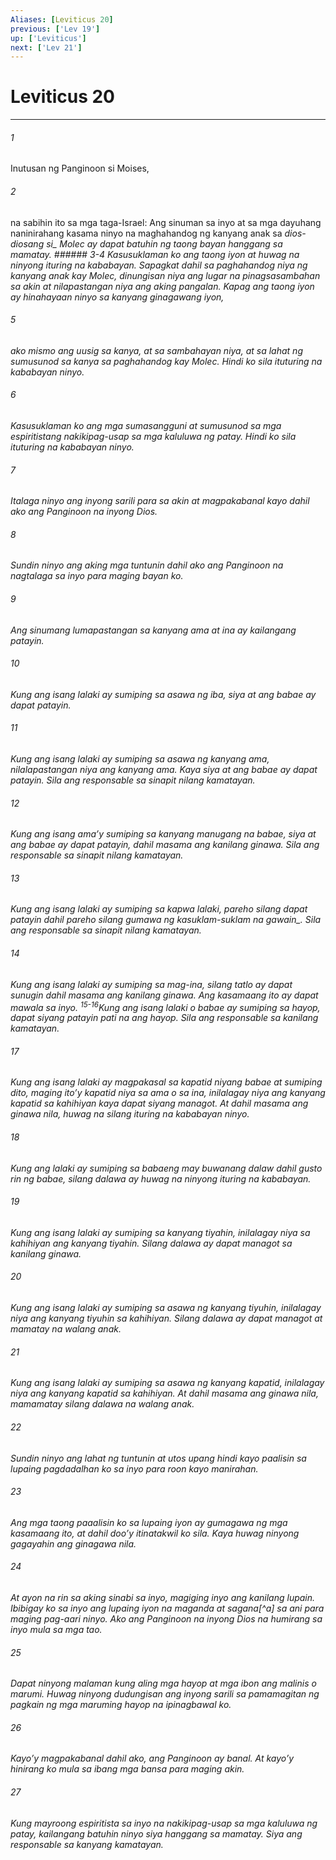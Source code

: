 ```yaml
---
Aliases: [Leviticus 20]
previous: ['Lev 19']
up: ['Leviticus']
next: ['Lev 21']
---
```

# Leviticus 20

***






















###### 1 










Inutusan ng Panginoon si Moises, 





















###### 2 










na sabihin ito sa mga taga-Israel: Ang sinuman sa inyo at sa mga dayuhang naninirahang kasama ninyo na maghahandog ng kanyang anak sa <i class="trans-change">dios-diosang si_ Molec ay dapat batuhin ng taong bayan hanggang sa mamatay. ###### 3-4 Kasusuklaman ko ang taong iyon at huwag na ninyong ituring na kababayan. Sapagkat dahil sa paghahandog niya ng kanyang anak kay Molec, dinungisan niya ang lugar na pinagsasambahan sa akin at nilapastangan niya ang aking pangalan. Kapag ang taong iyon ay hinahayaan ninyo sa kanyang ginagawang iyon, 





















###### 5 










ako mismo ang uusig sa kanya, at sa sambahayan niya, at sa lahat ng sumusunod sa kanya sa paghahandog kay Molec. Hindi ko sila ituturing na kababayan ninyo. 





















###### 6 










Kasusuklaman ko ang mga sumasangguni at sumusunod sa mga espiritistang nakikipag-usap sa mga kaluluwa ng patay. Hindi ko sila ituturing na kababayan ninyo. 





















###### 7 










Italaga ninyo ang inyong sarili para sa akin at magpakabanal kayo dahil ako ang Panginoon na inyong Dios. 





















###### 8 










Sundin ninyo ang aking mga tuntunin dahil ako ang Panginoon na nagtalaga sa inyo para maging bayan ko. 





















###### 9 










Ang sinumang lumapastangan sa kanyang ama at ina ay kailangang patayin. 





















###### 10 










Kung ang isang lalaki ay sumiping sa asawa ng iba, siya at ang babae ay dapat patayin. 





















###### 11 










Kung ang isang lalaki ay sumiping sa asawa ng kanyang ama, nilalapastangan niya ang kanyang ama. Kaya siya at ang babae ay dapat patayin. Sila ang responsable sa sinapit nilang kamatayan. 





















###### 12 










Kung ang isang amaʼy sumiping sa kanyang manugang na babae, siya at ang babae ay dapat patayin, dahil masama ang kanilang ginawa. Sila ang responsable sa sinapit nilang kamatayan. 





















###### 13 










Kung ang isang lalaki ay sumiping sa kapwa lalaki, pareho silang dapat patayin dahil pareho silang gumawa ng kasuklam-suklam <i class="trans-change">na gawain_. Sila ang responsable sa sinapit nilang kamatayan. 





















###### 14 










Kung ang isang lalaki ay sumiping sa mag-ina, silang tatlo ay dapat sunugin dahil masama ang kanilang ginawa. Ang kasamaang ito ay dapat mawala sa inyo. <sup class="versenum">15-16</sup>Kung ang isang lalaki o babae ay sumiping sa hayop, dapat siyang patayin pati na ang hayop. Sila ang responsable sa kanilang kamatayan. 





















###### 17 










Kung ang isang lalaki ay magpakasal sa kapatid niyang babae at sumiping dito, maging itoʼy kapatid niya sa ama o sa ina, inilalagay niya ang kanyang kapatid sa kahihiyan kaya dapat siyang managot. At dahil masama ang ginawa nila, huwag na silang ituring na kababayan ninyo. 





















###### 18 










Kung ang lalaki ay sumiping sa babaeng may buwanang dalaw dahil gusto rin ng babae, silang dalawa ay huwag na ninyong ituring na kababayan. 





















###### 19 










Kung ang isang lalaki ay sumiping sa kanyang tiyahin, inilalagay niya sa kahihiyan ang kanyang tiyahin. Silang dalawa ay dapat managot sa kanilang ginawa. 





















###### 20 










Kung ang isang lalaki ay sumiping sa asawa ng kanyang tiyuhin, inilalagay niya ang kanyang tiyuhin sa kahihiyan. Silang dalawa ay dapat managot at mamatay na walang anak. 





















###### 21 










Kung ang isang lalaki ay sumiping sa asawa ng kanyang kapatid, inilalagay niya ang kanyang kapatid sa kahihiyan. At dahil masama ang ginawa nila, mamamatay silang dalawa na walang anak. 





















###### 22 










Sundin ninyo ang lahat ng tuntunin at utos upang hindi kayo paalisin sa lupaing pagdadalhan ko sa inyo para roon kayo manirahan. 





















###### 23 










Ang mga taong paaalisin ko sa lupaing iyon ay gumagawa ng mga kasamaang ito, at dahil dooʼy itinatakwil ko sila. Kaya huwag ninyong gagayahin ang ginagawa nila. 





















###### 24 










At ayon na rin sa aking sinabi sa inyo, magiging inyo ang kanilang lupain. Ibibigay ko sa inyo ang lupaing iyon na maganda at sagana[^a] sa ani para maging pag-aari ninyo. Ako ang Panginoon na inyong Dios na humirang sa inyo mula sa mga tao. 





















###### 25 










Dapat ninyong malaman kung aling mga hayop at mga ibon ang malinis o marumi. Huwag ninyong dudungisan ang inyong sarili sa pamamagitan ng pagkain ng mga maruming hayop na ipinagbawal ko. 





















###### 26 










Kayoʼy magpakabanal dahil ako, ang Panginoon ay banal. At kayoʼy hinirang ko mula sa ibang mga bansa para maging akin. 





















###### 27 










Kung mayroong espiritista sa inyo na nakikipag-usap sa mga kaluluwa ng patay, kailangang batuhin ninyo siya hanggang sa mamatay. Siya ang responsable sa kanyang kamatayan.
